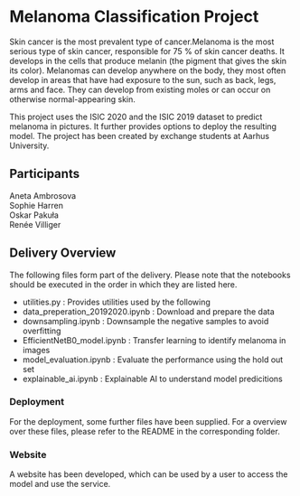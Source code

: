 # Melanoma Classification Project
Skin cancer is the most prevalent type of cancer.Melanoma is the most serious type of skin cancer,  responsible for 75 % of skin cancer deaths. It develops in the cells that produce melanin (the pigment that gives the skin its color). Melanomas can develop anywhere on the body, they most often develop in areas that have had exposure to the sun, such as back, legs, arms and face. They can develop from existing moles or can occur on otherwise normal-appearing skin.


This project uses the ISIC 2020 and the ISIC 2019 dataset to predict melanoma in pictures. It further provides options to deploy the resulting model. The project has been created by exchange students at Aarhus University. 


## Participants
Aneta Ambrosova <br>
Sophie Harren <br>
Oskar Pakuła <br>
Renée Villiger <br>

## Delivery Overview
The following files form part of the delivery. Please note that the notebooks should be executed in the order in which they are listed here.
- utilities.py : Provides utilities used by the following
- data_preperation_20192020.ipynb : Download and prepare the data
- downsampling.ipynb : Downsample the negative samples to avoid overfitting
- EfficientNetB0_model.ipynb : Transfer learning to identify melanoma in images
- model_evaluation.ipynb : Evaluate the performance using the hold out set
- explainable_ai.ipynb : Explainable AI to understand model predicitions

### Deployment 
For the deployment, some further files have been supplied. For a overview over these files, please refer to the README in the corresponding folder. 

### Website
A website has been developed, which can be used by a user to access the model and use the service. 
